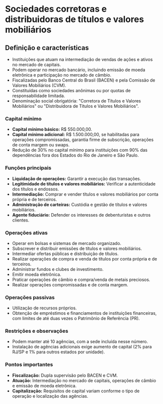 # Sociedades corretoras e distribuidoras de títulos e valores mobiliários

## Definição e características
- Instituições que atuam na intermediação de vendas de ações e ativos no mercado de capitais.
- Podem operar no mercado bancário, incluindo emissão de moeda eletrônica e participação no mercado de câmbio.
- Fiscalizadas pelo Banco Central do Brasil (BACEN) e pela Comissão de Valores Mobiliários (CVM).
- Constituídas como sociedades anônimas ou por quotas de responsabilidade limitada.
- Denominação social obrigatória: "Corretora de Títulos e Valores Mobiliários" ou "Distribuidora de Títulos e Valores Mobiliários".

### Capital mínimo
- **Capital mínimo básico:** R$ 550.000,00.
- **Capital mínimo adicional:** R$ 1.500.000,00, se habilitadas para operações compromissadas, garantia firme de subscrição, operações de conta margem ou swaps.
- Redução de 30% no capital mínimo para instituições com 90% das dependências fora dos Estados do Rio de Janeiro e São Paulo.

### Funções principais
- **Liquidação de operações:** Garantir a execução das transações.
- **Legitimidade de títulos e valores mobiliários:** Verificar a autenticidade dos títulos e endossos.
- **Intermediação:** Comprar e vender títulos e valores mobiliários por conta própria e de terceiros.
- **Administração de carteiras:** Custódia e gestão de títulos e valores mobiliários.
- **Agente fiduciário:** Defender os interesses de debenturistas e outros clientes.

### Operações ativas
- Operar em bolsas e sistemas de mercado organizado.
- Subscrever e distribuir emissões de títulos e valores mobiliários.
- Intermediar ofertas públicas e distribuição de títulos.
- Realizar operações de compra e venda de títulos por conta própria e de terceiros.
- Administrar fundos e clubes de investimento.
- Emitir moeda eletrônica.
- Praticar operações de câmbio e compra/venda de metais preciosos.
- Realizar operações compromissadas e de conta margem.

### Operações passivas
- Utilização de recursos próprios.
- Obtenção de empréstimos e financiamentos de instituições financeiras, com limites de até duas vezes o Patrimônio de Referência (PR).

### Restrições e observações
- Podem manter até 10 agências, com a sede incluída nesse número.
- Instalação de agências adicionais exige aumento de capital (2% para RJ/SP e 1% para outros estados por unidade).

### Pontos importantes
- **Fiscalização:** Dupla supervisão pelo BACEN e CVM.
- **Atuação:** Intermediação no mercado de capitais, operações de câmbio e emissão de moeda eletrônica.
- **Capitalização:** Requisitos de capital variam conforme o tipo de operação e localização das agências.
